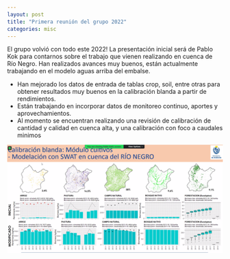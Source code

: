 ```yaml
---
layout: post
title: "Primera reunión del grupo 2022"
categories: misc
---
```


El grupo volvió con todo este 2022! La presentación inicial será de Pablo Kok para contarnos sobre el trabajo que vienen realizando en cuenca de Río Negro. Han realizados avances muy buenos, están actualmente trabajando en el modelo aguas arriba del embalse.  
* Han mejorado los datos de entrada de tablas crop, soil, entre otras para obtener resultados muy buenos en la calibración blanda a partir de rendimientos.
* Están trabajando en incorporar datos de monitoreo continuo, aportes y  aprovechamientos. 
* Al momento se encuentran realizando una revisión de calibración de cantidad y calidad en cuenca alta, y una calibración con foco a caudales minimos

![slide1](images/pptpres1.png)


